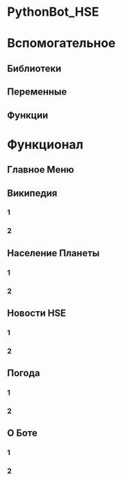 # PythonBot_HSE
# Вспомогательное
## Библиотеки
## Переменные
## Функции

# Функционал
## Главное Меню

## Википедия
### 1 
### 2

## Население Планеты
### 1 
### 2

## Новости HSE
### 1 
### 2

## Погода
### 1 
### 2

## О Боте
### 1 
### 2

